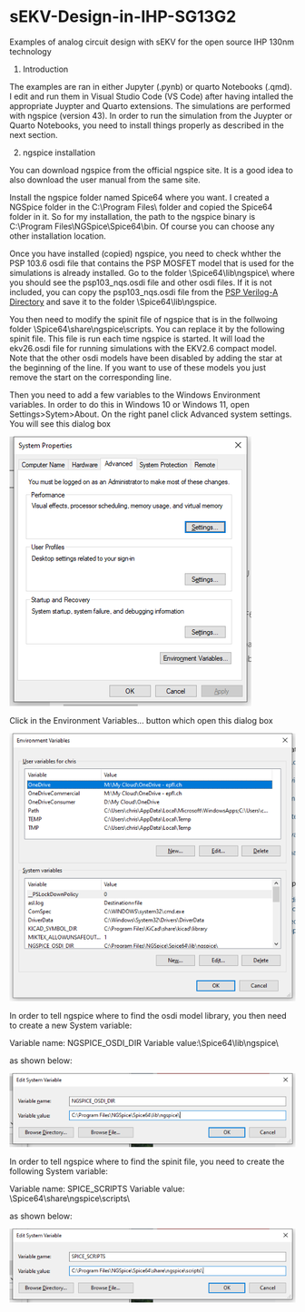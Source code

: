 # sEKV-Design-in-IHP-SG13G2
Examples of  analog circuit design with sEKV for the open source IHP 130nm technology

1) Introduction

The examples are ran in either Jupyter (.pynb) or quarto  Notebooks (.qmd). I edit and run them in Visual Studio Code (VS Code) after having intalled the appropriate Juypter and Quarto extensions.
The simulations are performed with ngspice (version 43). In order to run the simulation from the Juypter or Quarto Notebooks, you need to install things properly as described in the next section.

2) ngspice installation

You can download ngspice from the official ngspice site. It is a good idea to also download the user manual from the same site.

Install the  ngspice folder named Spice64 where you want. I created a NGSpice folder in the C:\Program Files\ folder and copied the Spice64 folder in it. So for my installation, the path to the ngspice binary is C:\Program Files\NGSpice\Spice64\bin\. Of course you can choose any other installation location.

Once you have installed (copied) ngspice, you need to check whther the PSP 103.6 osdi file that contains the PSP MOSFET model that is used for the simulations is already installed. Go to the folder <your ngspice installation path>\Spice64\lib\ngspice\ where you should see the psp103_nqs.osdi file and other osdi files. If it is not included, you can copy the psp103_nqs.osdi file from the [PSP Verilog-A Directory](/PSP/Verilog-A/) and save it to the folder <your ngspice installation path>\Spice64\lib\ngspice\.

You then need to modify the spinit file of ngspice that is in the follwoing folder <your ngspice installation path>\Spice64\share\ngspice\scripts\. You can replace it by the following spinit file. This file is run each time ngspice is started. It will load the ekv26.osdi file for running simulations with the EKV2.6 compact model. Note that the other osdi models have been disabled by adding the star at the beginning of the line. If you want to use of these models you just remove the start on the corresponding line.


Then you need to add a few variables to the Windows Environment variables. In order to do this in Windows 10 or Windows 11, open Settings>Sytem>About. On the right panel click Advanced system settings. You will see this dialog box

![System properties.](/img/system_properties.png)

Click in the Environment Variables... button which open this dialog box

![Environment variables.](/img/environment_variables.png)

In order to tell ngspice where to find the osdi model library, you then need to create a new System variable:

Variable name: NGSPICE_OSDI_DIR
Variable value:<Your ngspice installation path>\Spice64\lib\ngspice\

as shown below:

![ngspice osdi dir.](/img/NGSPICE_OSDI_DIR.png)

In order to tell ngspice where to find the spinit file, you need to create the following System variable:

Variable name: SPICE_SCRIPTS
Variable value: <Your ngspice installation path>\Spice64\share\ngspice\scripts\

as shown below:

![ngspice osdi dirspice scripts.](/img/SPICE_SCRIPTS.png)


